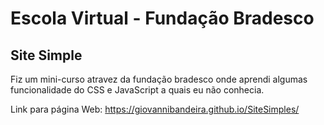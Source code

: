 # Escola Virtual - Fundação Bradesco

## Site Simple

Fiz um mini-curso atravez da fundação bradesco onde aprendi algumas funcionalidade do CSS e JavaScript a quais eu não conhecia.

Link para página Web: 
https://giovannibandeira.github.io/SiteSimples/
